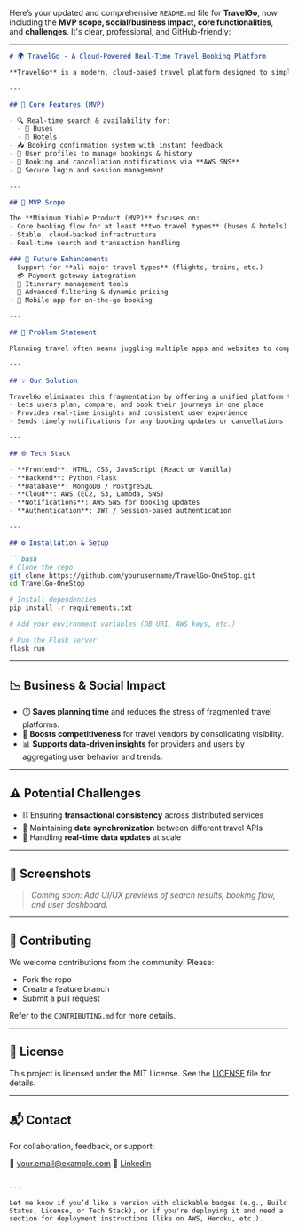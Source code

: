 Here’s your updated and comprehensive `README.md` file for **TravelGo**, now including the **MVP scope, social/business impact, core functionalities**, and **challenges**. It's clear, professional, and GitHub-friendly:

---

````markdown
# 🌍 TravelGo - A Cloud-Powered Real-Time Travel Booking Platform

**TravelGo** is a modern, cloud-based travel platform designed to simplify travel planning by unifying search, comparison, and booking for various travel services. Whether it’s buses, hotels, or flights, TravelGo brings everything into one seamless interface with real-time availability and secure booking.

---

## 🚀 Core Features (MVP)

- 🔍 Real-time search & availability for:
  - 🚌 Buses
  - 🏨 Hotels
- 📥 Booking confirmation system with instant feedback
- 🧑 User profiles to manage bookings & history
- 🔔 Booking and cancellation notifications via **AWS SNS**
- 🔐 Secure login and session management

---

## 🔧 MVP Scope

The **Minimum Viable Product (MVP)** focuses on:
- Core booking flow for at least **two travel types** (buses & hotels)
- Stable, cloud-backed infrastructure
- Real-time search and transaction handling

### 🔮 Future Enhancements
- Support for **all major travel types** (flights, trains, etc.)
- 💳 Payment gateway integration
- 🧭 Itinerary management tools
- 🎯 Advanced filtering & dynamic pricing
- 📱 Mobile app for on-the-go booking

---

## 📌 Problem Statement

Planning travel often means juggling multiple apps and websites to compare options and make bookings—resulting in wasted time, stress, and inconsistencies in plans.

---

## 💡 Our Solution

TravelGo eliminates this fragmentation by offering a unified platform that:
- Lets users plan, compare, and book their journeys in one place
- Provides real-time insights and consistent user experience
- Sends timely notifications for any booking updates or cancellations

---

## 🌐 Tech Stack

- **Frontend**: HTML, CSS, JavaScript (React or Vanilla)
- **Backend**: Python Flask
- **Database**: MongoDB / PostgreSQL
- **Cloud**: AWS (EC2, S3, Lambda, SNS)
- **Notifications**: AWS SNS for booking updates
- **Authentication**: JWT / Session-based authentication

---

## ⚙️ Installation & Setup

```bash
# Clone the repo
git clone https://github.com/yourusername/TravelGo-OneStop.git
cd TravelGo-OneStop

# Install dependencies
pip install -r requirements.txt

# Add your environment variables (DB URI, AWS keys, etc.)

# Run the Flask server
flask run
````

---

## 📉 Business & Social Impact

* ⏱️ **Saves planning time** and reduces the stress of fragmented travel platforms.
* 🏢 **Boosts competitiveness** for travel vendors by consolidating visibility.
* 📊 **Supports data-driven insights** for providers and users by aggregating user behavior and trends.

---

## ⚠️ Potential Challenges

* ⛓️ Ensuring **transactional consistency** across distributed services
* 🔁 Maintaining **data synchronization** between different travel APIs
* 📡 Handling **real-time data updates** at scale

---

## 📸 Screenshots

> *Coming soon: Add UI/UX previews of search results, booking flow, and user dashboard.*

---

## 🤝 Contributing

We welcome contributions from the community! Please:

* Fork the repo
* Create a feature branch
* Submit a pull request

Refer to the `CONTRIBUTING.md` for more details.

---

## 📄 License

This project is licensed under the MIT License. See the [LICENSE](./LICENSE) file for details.

---

## 📬 Contact

For collaboration, feedback, or support:

📧 [your.email@example.com](mailto:your.email@example.com)
🔗 [LinkedIn](https://linkedin.com/in/yourprofile)

```

---

Let me know if you’d like a version with clickable badges (e.g., Build Status, License, or Tech Stack), or if you're deploying it and need a section for deployment instructions (like on AWS, Heroku, etc.).
```
